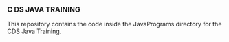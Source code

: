 ### C DS JAVA TRAINING

This repository contains the code inside the JavaPrograms directory for the CDS Java Training.